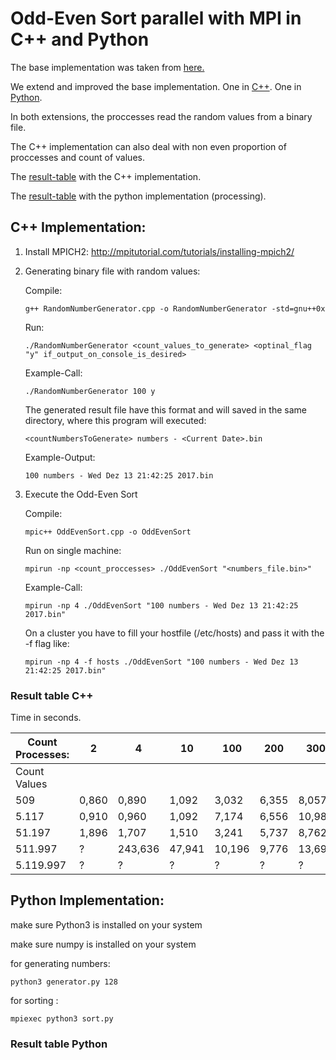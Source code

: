 # Odd-Even Sort parallel with MPI in C++ and Python

The base implementation was taken from [here.](http://cs.umw.edu/~finlayson/class/fall14/cpsc425/notes/18-sorting.html)

We extend and improved the base implementation. One in [C++](#c++_header). One in [Python](#python_header).

In both extensions, the proccesses read the random values from a binary file.

The C++ implementation can also deal with non even proportion of proccesses and count of values.

The [result-table](#header_table_c++) with the C++ implementation.

The [result-table](#header_table_python) with the python implementation (processing).

<a name="c++_header"></a>
## C++ Implementation:

1. Install MPICH2: http://mpitutorial.com/tutorials/installing-mpich2/

2. Generating binary file with random values:

   Compile:
   ```
   g++ RandomNumberGenerator.cpp -o RandomNumberGenerator -std=gnu++0x
   ```
   Run:
   ```
   ./RandomNumberGenerator <count_values_to_generate> <optinal_flag "y" if_output_on_console_is_desired>
   ```
   Example-Call:
   ```
   ./RandomNumberGenerator 100 y
   ```
   The generated result file have this format and will saved in the same directory, where this program will executed:
   ```
   <countNumbersToGenerate> numbers - <Current Date>.bin
   ```
   Example-Output:
   ```
   100 numbers - Wed Dez 13 21:42:25 2017.bin
   ```
3. Execute the Odd-Even Sort
   
   Compile:
   ```
   mpic++ OddEvenSort.cpp -o OddEvenSort
   ```
   Run on single machine:
   ```
   mpirun -np <count_proccesses> ./OddEvenSort "<numbers_file.bin>"
   ```
   Example-Call:
   ```
   mpirun -np 4 ./OddEvenSort "100 numbers - Wed Dez 13 21:42:25 2017.bin"
   ```
   On a cluster you have to fill your hostfile (/etc/hosts) and pass it with the -f flag like:
   ```
   mpirun -np 4 -f hosts ./OddEvenSort "100 numbers - Wed Dez 13 21:42:25 2017.bin"
   ```
<a name="header_table_c++"></a>
### Result table C++

Time in seconds.

| Count Processes: | 2     | 4       | 10     | 100    | 200   | 300    | 400     | 500    |
|------------------|-------|---------|--------|--------|-------|--------|---------|--------|
| Count Values     |       |         |        |        |       |        |         |        |
| 509              | 0,860 | 0,890   | 1,092  | 3,032  | 6,355 | 8,057  | 12,476  | 13,909 |
| 5.117            | 0,910 | 0,960   | 1,092  | 7,174  | 6,556 | 10,984 | 11,779  | 13,161 |
| 51.197           | 1,896 | 1,707   | 1,510  | 3,241  | 5,737 | 8,762  | 10,763  | 13,515 |
| 511.997          | ?     | 243,636 | 47,941 | 10,196 | 9,776 | 13,692 | 15,110  | 19,445 |
| 5.119.997        | ?     | ?       | ?      | ?      | ?     | ?      | 128,571 | 113,09 |

<a name="python_header"></a>
## Python Implementation:

make sure Python3 is installed on your system

make sure numpy is installed on your system

for generating numbers:

```
python3 generator.py 128

```

for sorting :

```
mpiexec python3 sort.py

```

<a name="header_table_python"></a>
### Result table Python
